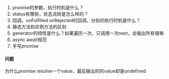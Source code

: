 1. promise的参数，执行时机是什么？
2. status有哪些，状态流转是怎么样的？
3. 回调，onFulfilled onRejected的回调，分别的执行时机是什么？
4. 静态方法和实例方法的区别
5. generator的特性是什么？如果遍历一次，只调用一次next，会输出所有值嘛
6. async await规范
7. 手写promise



#### 问题
  
为什么promise resolve一个value，最后输出的的value却是undefined


